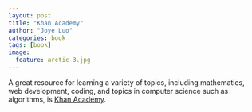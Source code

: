 ```yaml
---
layout: post
title: "Khan Academy"
author: "Joye Luo"
categories: book
tags: [book]
image:
  feature: arctic-3.jpg
---
```


A great resource for learning a variety of topics, including mathematics, web development, coding, and topics in computer science such as algorithms, is [Khan Academy](https://www.khanacademy.org/).
